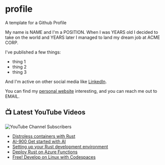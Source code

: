 # profile
A template for a Github Profile

My name is NAME and I'm a POSITION. When I was YEARS old I decided to take on the world and YEARS later I managed to land my dream job at ACME CORP.

I've published a few things:

* thing 1
* thing 2
* thing 3

And I'm active on other social media like [LinkedIn](https://www.linkedin.com/in/NICKNAME).

You can find my [personal website](https://example.com) interesting, and you can reach me out to EMAIL.


## 📺 Latest YouTube Videos

![YouTube Channel Subscribers](https://img.shields.io/youtube/channel/subscribers/UCt56bfntHoZFI60G5NIiTww?label=YouTube%20Subscribers&style=social)

<!-- YOUTUBE-VIDEOS-LIST:START -->
- [Distroless containers with Rust](https://www.youtube.com/watch?v=ZscxhFW6cUI)
- [AI-900 Get started with AI](https://www.youtube.com/watch?v=wNGMHhiIaNM)
- [Setting up your Rust development environment](https://www.youtube.com/watch?v=hpfCOmZL6XM)
- [Deploy Rust on Azure Functions](https://www.youtube.com/watch?v=cFAhdgwg5nc)
- [Free! Develop on Linux with Codespaces](https://www.youtube.com/watch?v=qYIZqMhvgVc)
<!-- YOUTUBE-VIDEOS-LIST:END -->
